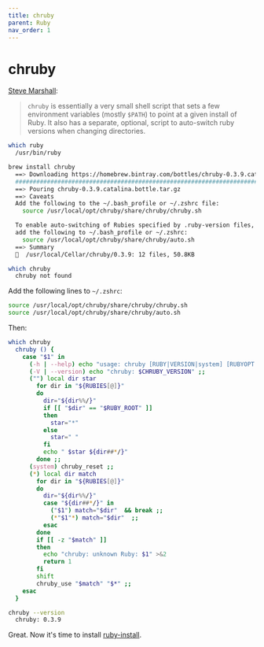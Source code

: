 ```yaml
---
title: chruby
parent: Ruby
nav_order: 1
---
```


# chruby

[Steve Marshall](https://stevemarshall.com/journal/why-i-use-chruby/):

> `chruby` is essentially a very small shell script that sets a few environment variables (mostly `$PATH`) to point at a given install of Ruby. It also has a separate, optional, script to auto-switch ruby versions when changing directories.

```sh
which ruby
  /usr/bin/ruby

brew install chruby
  ==> Downloading https://homebrew.bintray.com/bottles/chruby-0.3.9.catalina.bottle.tar.gz
  ######################################################################## 100.0%
  ==> Pouring chruby-0.3.9.catalina.bottle.tar.gz
  ==> Caveats
  Add the following to the ~/.bash_profile or ~/.zshrc file:
    source /usr/local/opt/chruby/share/chruby/chruby.sh

  To enable auto-switching of Rubies specified by .ruby-version files,
  add the following to ~/.bash_profile or ~/.zshrc:
    source /usr/local/opt/chruby/share/chruby/auto.sh
  ==> Summary
  🍺  /usr/local/Cellar/chruby/0.3.9: 12 files, 50.8KB

which chruby
  chruby not found
```

Add the following lines to `~/.zshrc`:

```sh
source /usr/local/opt/chruby/share/chruby/chruby.sh
source /usr/local/opt/chruby/share/chruby/auto.sh
```

Then:

```sh
which chruby
  chruby () {
    case "$1" in
      (-h | --help) echo "usage: chruby [RUBY|VERSION|system] [RUBYOPT...]" ;;
      (-V | --version) echo "chruby: $CHRUBY_VERSION" ;;
      ("") local dir star
        for dir in "${RUBIES[@]}"
        do
          dir="${dir%%/}"
          if [[ "$dir" == "$RUBY_ROOT" ]]
          then
            star="*"
          else
            star=" "
          fi
          echo " $star ${dir##*/}"
        done ;;
      (system) chruby_reset ;;
      (*) local dir match
        for dir in "${RUBIES[@]}"
        do
          dir="${dir%%/}"
          case "${dir##*/}" in
            ("$1") match="$dir"  && break ;;
            (*"$1"*) match="$dir"  ;;
          esac
        done
        if [[ -z "$match" ]]
        then
          echo "chruby: unknown Ruby: $1" >&2
          return 1
        fi
        shift
        chruby_use "$match" "$*" ;;
    esac
  }

chruby --version
  chruby: 0.3.9
```

Great. Now it's time to install [ruby-install](ruby-install.html).